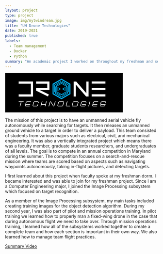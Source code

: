 ```yaml
---
layout: project
type: project
image: img/mytwindream.jpg
title: "UH Drone Technologies"
date: 2019-2021
published: true
labels:
  - Team management
  - Docker
  - Python
summary: "An academic project I worked on throughout my freshman and sophomore year."
---
```


<img class="img-fluid" src="../img/uhdt.png">

The mission of this project is to have an unmanned aerial vehicle fly autonomously while searching for targets.  It then releases an unmanned ground vehicle to a target in order to deliver a payload.  This team consisted of students from various majors such as electrical, civil, and mechanical engineering.  It was also a vertically integrated project which means there was a faculty member, graduate students researchers, and undergraduates of all levels.  The goal is to compete in an annual competition in Maryland during the summer.  The competition focuses on a search-and-rescue mission where teams are scored based on aspects such as navigating waypoints autonomously, taking in-flight pictures, and detecting targets.

I first learned about this project when faculty spoke at my freshman dorm.  I became interested and was able to join for my freshman project.  Since I am a Computer Engineering major, I joined the Image Processing subsystem which focused on target recognition.

As a member of the Image Processing subsystem, my main tasks included creating training images for the object detection algorithm.  During my second year, I was also part of pilot and mission operations training.  In pilot training we learned how to properly man a fixed-wing drone in the case that during autonomous flight we need to take over.  Through mission operations training, I learned how all of the subsystems worked together to create a complete team and how each section is important in their own way.  We also learned how to manage team flight practices.

[Summary Video](https://youtu.be/oxSvIZsWEM8)
